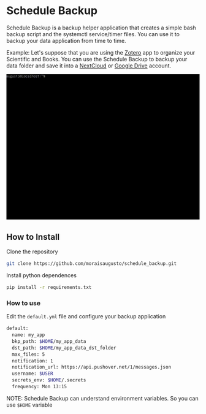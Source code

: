 # Schedule Backup
Schedule Backup is a backup helper application that creates a simple bash backup script and the systemctl service/timer files. You can use it to backup your data application from time to time.

Example: Let's suppose that you are using the [Zotero](https://www.zotero.org/) app to organize your Scientific and Books. You can use the Schedule Backup to backup your data folder and save it into a [NextCloud](https://nextcloud.com/) or [Google Drive](https://drive.google.com/) account.


![Schedule Backup](https://raw.githubusercontent.com/moraisaugusto/schedule_backup/main/media/schedule_backup.gif)

## How to Install


Clone the repository

```bash
git clone https://github.com/moraisaugusto/schedule_backup.git
```

Install python dependences

```bash
pip install -r requirements.txt
```

### How to use

Edit the `default.yml` file and configure your backup application
```bash
default:
  name: my_app
  bkp_path: $HOME/my_app_data
  dst_path: $HOME/my_app_data_dst_folder
  max_files: 5
  notification: 1
  notification_url: https://api.pushover.net/1/messages.json
  username: $USER
  secrets_env: $HOME/.secrets
  frequency: Mon 13:15
```

NOTE: Schedule Backup can understand environment variables. So you can use `$HOME` variable


